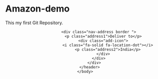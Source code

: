 # Amazon-demo
This my first Git Repository.
<!DOCTYPE html>
<html>
    <head>
        <title>Amazon</title>
        <link rel="stylesheet" href="style.css">
        <link rel="stylesheet" href="https://cdnjs.cloudflare.com/ajax/libs/font-awesome/6.7.2/css/all.min.css" integrity="sha512-Evv84Mr4kqVGRNSgIGL/F/aIDqQb7xQ2vcrdIwxfjThSH8CSR7PBEakCr51Ck+w+/U6swU2Im1vVX0SVk9ABhg==" crossorigin="anonymous" referrerpolicy="no-referrer" />
    </head>
    <body>
        <header>
            <div class="navbar">
                <div class="navlogo border">
                    <div class="logo"></div>
                </div>

                <div class="nav-address border ">
                    <p class="address1">Deliver to</p>
                    <div class="add-icon">
                        <i class="fa-solid fa-location-dot"></i>
                        <p class="address2">India</p>
                    </div>
                </div>
            </div>
        </header>
    </body>

</html>
